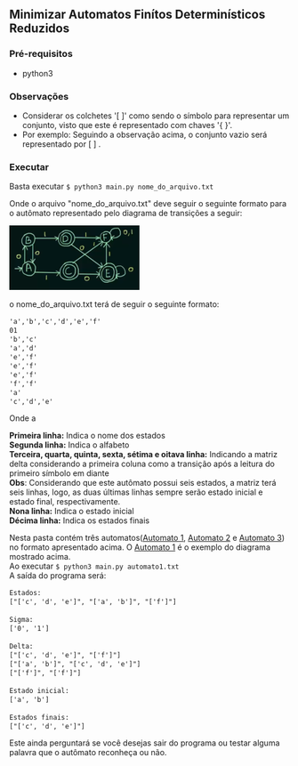 ## Minimizar Automatos Finítos Determinísticos Reduzidos

### Pré-requisitos
* python3
### Observações
* Considerar os colchetes '[ ]' como sendo o símbolo para representar um conjunto, visto que este é representado com chaves '{ }'.
* Por exemplo: Seguindo a observação acima, o conjunto vazio será representado por [ ] .
### Executar
Basta executar `$ python3 main.py nome_do_arquivo.txt`

Onde o arquivo "nome_do_arquivo.txt" deve seguir o seguinte formato para o autômato representado
pelo diagrama de transições a seguir:

![Automato 1](automato1.png)

o nome_do_arquivo.txt terá de seguir o seguinte formato:

	'a','b','c','d','e','f'
	01
	'b','c'
	'a','d'
	'e','f'
	'e','f'
	'e','f'
	'f','f'
	'a'
	'c','d','e'

Onde a

**Primeira linha:** Indica o nome dos estados  
**Segunda linha:** Indica o alfabeto  
**Terceira, quarta, quinta, sexta, sétima e oitava linha:** Indicando a matriz delta considerando a primeira coluna como a transição após a leitura do primeiro símbolo em diante  
**Obs**: Considerando que este autômato possui seis estados, a matriz terá seis linhas, logo, as duas últimas linhas sempre serão estado inicial e estado final, respectivamente.  
**Nona linha:**  Indica o estado inicial  
**Décima linha:**  Indica os estados finais  

Nesta pasta contém três automatos([Automato 1](automato1.txt), [Automato 2](automato2.txt) e [Automato 3](automato3.txt)) no formato apresentado acima.
O [Automato 1](automato1.txt) é o exemplo do diagrama mostrado acima.  
Ao executar `$ python3 main.py automato1.txt`  
A saída do programa será: 


	Estados:
	["['c', 'd', 'e']", "['a', 'b']", "['f']"]

	Sigma:
	['0', '1']

	Delta:
	["['c', 'd', 'e']", "['f']"]
	["['a', 'b']", "['c', 'd', 'e']"]
	["['f']", "['f']"]

	Estado inicial:
	['a', 'b']

	Estados finais:
	["['c', 'd', 'e']"]

Este ainda perguntará se você desejas sair do programa ou testar alguma palavra que o autômato reconheça ou não.